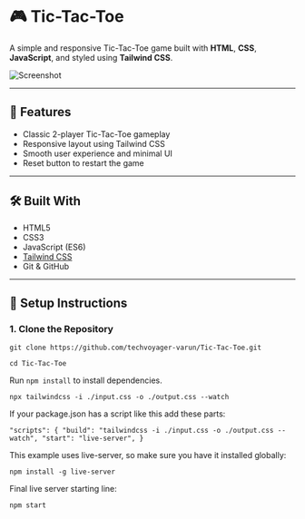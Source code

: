 # 🎮 Tic-Tac-Toe

A simple and responsive Tic-Tac-Toe game built with **HTML**, **CSS**, **JavaScript**, and styled using **Tailwind CSS**.

![Screenshot](screenshot.png) <!-- Replace with actual screenshot path -->

---

## 🚀 Features

- Classic 2-player Tic-Tac-Toe gameplay
- Responsive layout using Tailwind CSS
- Smooth user experience and minimal UI
- Reset button to restart the game

---

## 🛠️ Built With

- HTML5
- CSS3
- JavaScript (ES6)
- [Tailwind CSS](https://tailwindcss.com/)
- Git & GitHub

---

## 🔧 Setup Instructions

### 1. Clone the Repository

`git clone https://github.com/techvoyager-varun/Tic-Tac-Toe.git`

`cd Tic-Tac-Toe`

 Run `npm install` to install dependencies.

`npx tailwindcss -i ./input.css -o ./output.css --watch`

 If your package.json has a script like this add these parts:
 
 `"scripts": {
  "build": "tailwindcss -i ./input.css -o ./output.css --watch",
  "start": "live-server",
}`

This example uses live-server, so make sure you have it installed globally:

`npm install -g live-server`

Final live server starting line:

`npm start`


